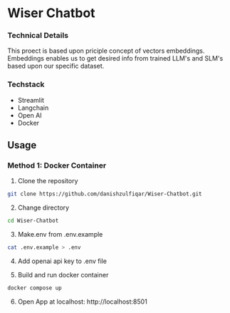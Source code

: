 # Wiser Chatbot

### Technical Details

This proect is based upon priciple concept of vectors embeddings. Embeddings enables us to get desired info from trained LLM's and SLM's based upon our specific dataset.

### Techstack

- Streamlit
- Langchain
- Open AI
- Docker

## Usage

### Method 1: Docker Container

1. Clone the repository
```bash
git clone https://github.com/danishzulfiqar/Wiser-Chatbot.git
```

2. Change directory
```bash
cd Wiser-Chatbot
```

3. Make.env from .env.example
```bash
cat .env.example > .env
```

4. Add openai api key to .env file

5. Build and run docker container
```bash
docker compose up
```

6. Open App at localhost:
http://localhost:8501
